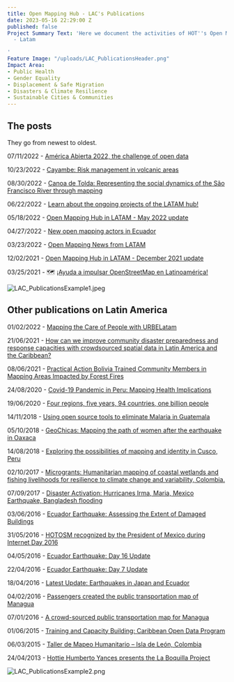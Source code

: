 ```yaml
---
title: Open Mapping Hub - LAC's Publications
date: 2023-05-16 22:29:00 Z
published: false
Project Summary Text: 'Here we document the activities of HOT''s Open Mapping Hub
  - Latam

'
Feature Image: "/uploads/LAC_PublicationsHeader.png"
Impact Area:
- Public Health
- Gender Equality
- Displacement & Safe Migration
- Disasters & Climate Resilience
- Sustainable Cities & Communities
---
```


## The posts
They go from newest to oldest.

07/11/2022 - [América Abierta 2022, the challenge of open data
](https://www.hotosm.org/updates/america-abierta-2022-the-challenge-of-open-data/)

10/23/2022 - [Cayambe: Risk management in volcanic areas](https://www.hotosm.org/updates/cayambe-risk-management-in-volcanic-areas/)

08/30/2022 - [Canoa de Tolda: Representing the social dynamics of the São Francisco River through mapping](https://www.hotosm.org/updates/canoa-de-tolda-mapping-to-make-visible-the-social-dynamics-of-the-sao-francisco-river/)

06/22/2022 - [Learn about the ongoing projects of the LATAM hub!](https://www.hotosm.org/updates/learn-about-the-ongoing-projects-of-the-latam-hub/)

05/18/2022 - [Open Mapping Hub in LATAM - May 2022 update
](https://www.hotosm.org/updates/open-mapping-hub-in-latam-may-2022-update/)

04/27/2022 - [New open mapping actors in Ecuador](https://www.hotosm.org/updates/new-open-mapping-actors-in-ecuador/)

03/23/2022 - [Open Mapping News from LATAM](https://www.hotosm.org/updates/news-from-latin-america/)

12/02/2021 - [Open Mapping Hub in LATAM - December 2021 update
](https://www.hotosm.org/updates/open-mapping-hub-in-latam-december-2021-update/)

03/25/2021 - 🗺 [¡Ayuda a impulsar OpenStreetMap en Latinoamérica!](https://www.hotosm.org/updates/ayuda-a-impulsar-openstreetmap-en-latinoamerica/)

![LAC_PublicationsExample1.jpeg](/uploads/LAC_PublicationsExample1.jpeg)

## Other publications on Latin America

01/02/2022 - [Mapping the Care of People with URBELatam
](https://www.hotosm.org/updates/mapping-the-care-of-people-with-urbelatam/)

21/06/2021 - [How can we improve community disaster preparedness and response capacities with crowdsourced spatial data in Latin America and the Caribbean?](https://www.hotosm.org/updates/how-can-we-improve-community-disaster-preparedness-and-response-capacities-with-crowdsourced-spatial-data-in-latin-america-and-the-caribbean/)

08/06/2021 - [Practical Action Bolivia Trained Community Members in Mapping Areas Impacted by Forest Fires](https://www.hotosm.org/updates/practical-action-bolivia-trained-community-members-in-mapping-areas-impacted-by-forest-fires/)

24/08/2020 - [Covid-19 Pandemic in Peru: Mapping Health Implications](https://www.hotosm.org/updates/covid-19-pandemic-in-peru-mapping-health-implications/)

19/06/2020 - [Four regions, five years, 94 countries, one billion people
](https://www.hotosm.org/updates/four-regions-five-years-94-countries-one-billion-people/)

14/11/2018 - [Using open source tools to eliminate Malaria in Guatemala](https://www.hotosm.org/updates/using-open-source-tools-to-eliminate-malaria-in-guatemala/)

05/10/2018 - [GeoChicas: Mapping the path of women after the earthquake in Oaxaca](https://www.hotosm.org/updates/geochicas-mapping-the-path-of-women-after-the-earthquake-in-oaxaca/)

14/08/2018 - [Exploring the possibilities of mapping and identity in Cusco, Peru](https://www.hotosm.org/updates/exploring-the-possibilities-of-mapping-and-identity-in-cusco-peru/)

02/10/2017 - [Microgrants: Humanitarian mapping of coastal wetlands and fishing livelihoods for resilience to climate change and variability, Colombia.](https://www.hotosm.org/updates/2017-10-02_microgrants_humanitarian_mapping_of_coastal_wetlands_and_fishing_livelihoods_for)

07/09/2017 - [Disaster Activation: Hurricanes Irma, Maria, Mexico Earthquake, Bangladesh flooding](https://www.hotosm.org/projects/hot_activates_for_multiple_disasters_hurricane_irma_and_maria_mexico_earthquakes_and)

03/06/2016 - [Ecuador Earthquake: Assessing the Extent of Damaged Buildings](https://www.hotosm.org/updates/2016-06-03_ecuador_earthquake_assessing_the_extent_of_damaged_buildings)

31/05/2016 - [HOTOSM recognized by the President of Mexico during Internet Day 2016](https://www.hotosm.org/updates/2016-05-31_hotosm_recognized_by_the_president_of_mexico_during_internet_day_2016)

04/05/2016 - [Ecuador Earthquake: Day 16 Update](https://www.hotosm.org/updates/2016-05-04_ecuador_earthquake_day_16_update)

22/04/2016 - [Ecuador Earthquake: Day 7 Update](https://www.hotosm.org/updates/2016-04-22_ecuador_earthquake_day_7_update)

18/04/2016 - [Latest Update: Earthquakes in Japan and Ecuador](https://www.hotosm.org/updates/2016-04-18_latest_update_earthquakes_in_japan_and_ecuador)

04/02/2016 - [Passengers created the public transportation map of Managua](https://www.hotosm.org/updates/2016-02-04_passengers_created_the_public_transportation_map_of_managua)

07/01/2016 - [A crowd-sourced public transportation map for Managua](https://www.hotosm.org/updates/2016-01-07_a_crowd-sourced_public_transportation_map_for_managua)

01/06/2015 - [Training and Capacity Building: Caribbean Open Data Program](https://www.hotosm.org/projects/training-and-capacity-building-caribbean-open-data-program)

06/03/2015 - [Taller de Mapeo Humanitario – Isla de León, Colombia](https://www.hotosm.org/updates/2015-03-06_taller_de_mapeo_humanitario_%E2%80%93_isla_de_le%C3%B3n_colombia)

24/04/2013 - [Hottie Humberto Yances presents the La Boquilla Project](https://www.hotosm.org/updates/2013-04-24_hottie_humberto_yances_presents_the_la_boquilla_project)

![LAC_PublicationsExample2.png](/uploads/LAC_PublicationsExample2.png)
